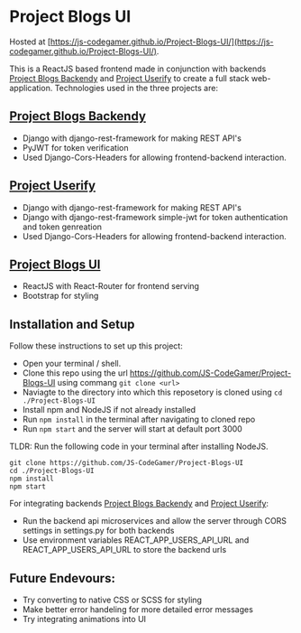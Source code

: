 # Project Blogs UI

Hosted at [https://js-codegamer.github.io/Project-Blogs-UI/](https://js-codegamer.github.io/Project-Blogs-UI/).

This is a ReactJS based frontend made in conjunction with backends [Project Blogs Backendy](https://github.com/JS-CodeGamer/Project-Blogs-Backendy) and [Project Userify](https://github.com/JS-CodeGamer/Project-Userify) to create a full stack web-application.
Technologies used in the three projects are:

## [Project Blogs Backendy](https://github.com/JS-CodeGamer/Project-Blogs-Backendy)
  - Django with django-rest-framework for making REST API's
  - PyJWT for token verification
  - Used Django-Cors-Headers for allowing frontend-backend interaction.

## [Project Userify](https://github.com/JS-CodeGamer/Project-Userify)
  - Django with django-rest-framework for making REST API's
  - Django with django-rest-framework simple-jwt for token authentication and token genreation
  - Used Django-Cors-Headers for allowing frontend-backend interaction.

## [Project Blogs UI](https://github.com/JS-CodeGamer/Project-Blogs-UI)
  - ReactJS with React-Router for frontend serving
  - Bootstrap for styling

## Installation and Setup

Follow these instructions to set up this project:
  - Open your terminal / shell.
  - Clone this repo using the url https://github.com/JS-CodeGamer/Project-Blogs-UI using commang `git clone <url>`
  - Naviagte to the directory into which this reposetory is cloned using `cd ./Project-Blogs-UI`
  - Install npm and NodeJS if not already installed
  - Run `npm install` in the terminal after navigating to cloned repo
  - Run `npm start` and the server will start at default port 3000

TLDR:
  Run the following code in your terminal after installing NodeJS.
  ```
  git clone https://github.com/JS-CodeGamer/Project-Blogs-UI
  cd ./Project-Blogs-UI
  npm install
  npm start
  ```
  
For integrating backends [Project Blogs Backendy](https://github.com/JS-CodeGamer/Project-Blogs-Backendy) and [Project Userify](https://github.com/JS-CodeGamer/Project-Userify):
  - Run the backend api microservices and allow the server through CORS settings in settings.py for both backends
  - Use environment variables REACT_APP_USERS_API_URL and REACT_APP_USERS_API_URL to store the backend urls

## Future Endevours:
  - Try converting to native CSS or SCSS for styling
  - Make better error handeling for more detailed error messages
  - Try integrating animations into UI
